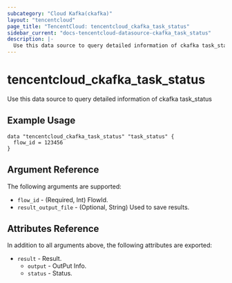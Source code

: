 ```yaml
---
subcategory: "Cloud Kafka(ckafka)"
layout: "tencentcloud"
page_title: "TencentCloud: tencentcloud_ckafka_task_status"
sidebar_current: "docs-tencentcloud-datasource-ckafka_task_status"
description: |-
  Use this data source to query detailed information of ckafka task_status
---
```


# tencentcloud_ckafka_task_status

Use this data source to query detailed information of ckafka task_status

## Example Usage

```hcl
data "tencentcloud_ckafka_task_status" "task_status" {
  flow_id = 123456
}
```

## Argument Reference

The following arguments are supported:

* `flow_id` - (Required, Int) FlowId.
* `result_output_file` - (Optional, String) Used to save results.

## Attributes Reference

In addition to all arguments above, the following attributes are exported:

* `result` - Result.
  * `output` - OutPut Info.
  * `status` - Status.



